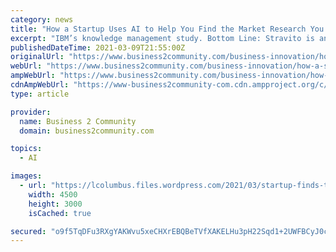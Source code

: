 ```yaml
---
category: news
title: "How a Startup Uses AI to Help You Find the Market Research You Need"
excerpt: "IBM’s knowledge management study. Bottom Line: Stravito is an AI startup that’s combining machine learning, Natural Language Processing (NLP) and Search to help organizations find and get more value out of the many market research reports,"
publishedDateTime: 2021-03-09T21:55:00Z
originalUrl: "https://www.business2community.com/business-innovation/how-a-startup-uses-ai-to-help-you-find-the-market-research-you-need-02391291"
webUrl: "https://www.business2community.com/business-innovation/how-a-startup-uses-ai-to-help-you-find-the-market-research-you-need-02391291"
ampWebUrl: "https://www.business2community.com/business-innovation/how-a-startup-uses-ai-to-help-you-find-the-market-research-you-need-02391291/amp"
cdnAmpWebUrl: "https://www-business2community-com.cdn.ampproject.org/c/s/www.business2community.com/business-innovation/how-a-startup-uses-ai-to-help-you-find-the-market-research-you-need-02391291/amp"
type: article

provider:
  name: Business 2 Community
  domain: business2community.com

topics:
  - AI

images:
  - url: "https://lcolumbus.files.wordpress.com/2021/03/startup-finds-the-market-research-you-need-image.jpg"
    width: 4500
    height: 3000
    isCached: true

secured: "o9f5TqDFu3RXgYAKWvu5xeCHXrEBQBeTVfXAKELHu3pH22Sqd1+2UWFBCyJ0cBj27hOf2RoYfbQjrXtHAweG2COaO9VReVYUFqzaHXF0xSVeBykAhxo8kIlocJ1qWftpzOOW2DOT6MmB3jHYn/nWDCTndG04uyfD3AVD3gnIf2PVfLnd4vN/OW4/VUNXIq2uCjlc9bLNxj+6Ea6hEwPUv2g9Bszl806a1h8allcQIMmGYQQTQayrqBJGXaZEb5txOjpzSoTVMEFOhwwvixSIKRrQX8j1j/Apan2L1fL9E6Kp4WMcjnO/jQ/9SxLrr7LkSiDCE1eHtJhDwKme6lGig+IF4n5oJks55r42PiG63v0=;tT3lzbpJ9DrryBHi4m4yLA=="
---
```


